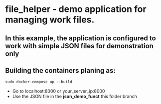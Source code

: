 # file_helper - demo application for managing work files.

## In this example, the application is configured to work with simple JSON files for demonstration only

## Building the containers planing as:

```
sudo docker-compose up --build
```

* Go to localhost:8000 or your_server_ip:8000
* Use the JSON file in the **json_demo_funct** this folder branch
